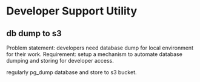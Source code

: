 # Developer Support Utility

## db dump to s3
Problem statement: developers need database dump for local environment for their work.
Requirement: setup a mechanism to automate database dumping and storing for developer access.

regularly pg_dump database and store to s3 bucket.